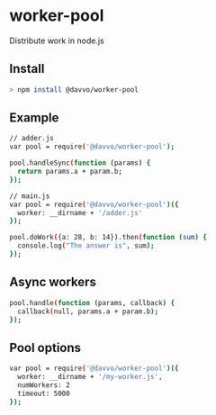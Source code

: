 # worker-pool
Distribute work in node.js

## Install
```sh
> npm install @davvo/worker-pool
```

## Example
```sh
// adder.js
var pool = require('@davvo/worker-pool');

pool.handleSync(function (params) { 
  return params.a + param.b;
});
```

```sh
// main.js
var pool = require('@davvo/worker-pool')({
  worker: __dirname + '/adder.js'
});

pool.doWork({a: 28, b: 14}).then(function (sum) {
  console.log("The answer is", sum);
});
```

## Async workers
```sh
pool.handle(function (params, callback) {
  callback(null, params.a + param.b);
});
```

## Pool options
```sh
var pool = require('@davvo/worker-pool')({
  worker: __dirname + '/my-worker.js',
  numWorkers: 2
  timeout: 5000
});
```

